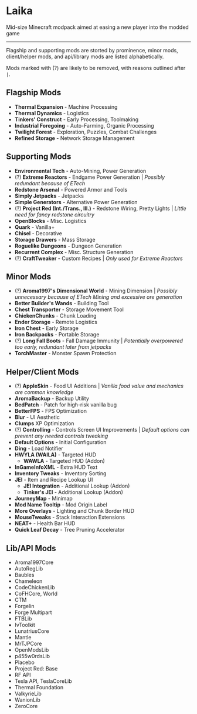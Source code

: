 # Laika
Mid-size Minecraft modpack aimed at easing a new player into the modded game

---

Flagship and supporting mods are storted by prominence, minor mods, client/helper mods, and api/library mods are listed alphabetically.

Mods marked with (?) are likely to be removed, with reasons outlined after `|`.

## Flagship Mods

* **Thermal Expansion** - Machine Processing
* **Thermal Dynamics** - Logistics
* **Tinkers' Construct** - Early Processing, Toolmaking
* **Industrial Foregoing** - Auto-Farming, Organic Processing
* **Twilight Forest** - Exploration, Puzzles, Combat Challenges
* **Refined Storage** - Network Storage Management

## Supporting Mods

* **Environmental Tech** - Auto-Mining, Power Generation
* (?) **Extreme Reactors** - Endgame Power Generation | *Possibly redundant because of ETech*
* **Redstone Arsenal** - Powered Armor and Tools
* **Simply Jetpacks** - Jetpacks
* **Simple Generators** - Alternative Power Generation
* (?) **Project Red (Int./Trans., Ill.)** - Redstone Wiring, Pretty Lights | *Little need for fancy redstone circuitry*
* **OpenBlocks** - Misc. Logistics
* **Quark** - Vanilla+
* **Chisel** - Decorative
* **Storage Drawers** - Mass Storage
* **Roguelike Dungeons** - Dungeon Generation
* **Recurrent Complex** - Misc. Structure Generation
* (?) **CraftTweaker** - Custom Recipes | *Only used for Extreme Reactors*

## Minor Mods

* (?) **Aroma1997's Dimensional World** - Mining Dimension | *Possibly unnecessary because of ETech Mining and excessive ore generation*
* **Better Builder's Wands** - Building Tool
* **Chest Transporter** - Storage Movement Tool
* **ChickenChunks** - Chunk Loading
* **Ender Storage** - Remote Logistics
* **Iron Chest** - Early Storage
* **Iron Backpacks** - Portable Storage
* (?) **Long Fall Boots** - Fall Damage Immunity | *Potentially overpowered too early, redundant later from jetpacks*
* **TorchMaster** - Monster Spawn Protection

## Helper/Client Mods

* (?) **AppleSkin** - Food UI Additions | *Vanilla food value and mechanics are common knowledge*
* **AromaBackup** - Backup Utility
* **BedPatch** - Patch for high-risk vanilla bug
* **BetterFPS** - FPS Optimization
* **Blur** - UI Aesthetic
* **Clumps** XP Optimization
* (?) **Controlling** - Controls Screen UI Improvements | *Default options can prevent any needed controls tweaking*
* **Default Options** - Initial Configuration
* **Ding** - Load Notifier
* **HWYLA (WAILA)** - Targeted HUD
  * **WAWLA** - Targeted HUD (Addon)
* **InGameInfoXML** - Extra HUD Text
* **Inventory Tweaks** - Inventory Sorting
* **JEI** - Item and Recipe Lookup UI
  * **JEI Integration** - Additional Lookup (Addon)
  * **Tinker's JEI** - Additional Lookup (Addon)
* **JourneyMap** - Minimap
* **Mod Name Tooltip** - Mod Origin Label
* **More Overlays** - Lighting and Chunk Border HUD
* **MouseTweaks** - Stack Interaction Extensions
* **NEAT+** - Health Bar HUD
* **Quick Leaf Decay** - Tree Pruning Accelerator

## Lib/API Mods

* Aroma1997Core
* AutoRegLib
* Baubles
* Chameleon
* CodeChickenLib
* CoFHCore, World
* CTM
* Forgelin
* Forge Multipart
* FTBLib
* IvToolkit
* LunatriusCore
* Mantle
* MrTJPCore
* OpenModsLib
* p455w0rdsLib
* Placebo
* Project Red: Base
* RF API
* Tesla API, TeslaCoreLib
* Thermal Foundation
* ValkyrieLib
* WanionLib
* ZeroCore
